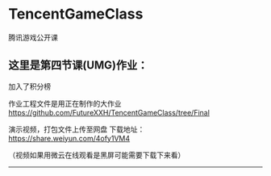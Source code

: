 # TencentGameClass
腾讯游戏公开课

这里是第四节课(UMG)作业：
-------

加入了积分榜

作业工程文件是用正在制作的大作业 https://github.com/FutureXXH/TencentGameClass/tree/Final


演示视频，打包文件上传至网盘 下载地址：https://share.weiyun.com/4ofy1VM4

（视频如果用微云在线观看是黑屏可能需要下载下来看）

-------

